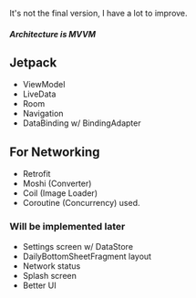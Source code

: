 It's not the final version, I have a lot to improve.

##### Architecture is MVVM

## Jetpack
- ViewModel
- LiveData
- Room
- Navigation
- DataBinding w/ BindingAdapter

## For Networking
- Retrofit
- Moshi (Converter)
- Coil (Image Loader)
- Coroutine (Concurrency) used.

### Will be implemented later
* Settings screen w/ DataStore
* DailyBottomSheetFragment layout
* Network status
* Splash screen
* Better UI

